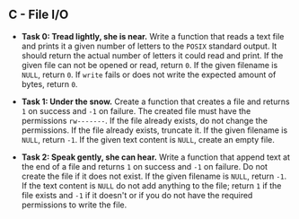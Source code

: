 ## C - File I/O

- **Task 0: Tread lightly, she is near.** Write a function that reads a text file and prints it a given number of letters to the `POSIX` standard output. It should return the actual number of letters it could read and print. If the given file can not be opened or read, return `0`. If the given filename is `NULL`, return `0`. If `write` fails or does not write the expected amount of bytes, return `0`.

- **Task 1: Under the snow.** Create a function that creates a file and returns `1` on success and `-1` on failure. The created file must have the permissions `rw-------`. If the file already exists, do not change the permissions. If the file already exists, truncate it. If the given filename is `NULL`, return `-1`. If the given text content is `NULL`, create an empty file.

- **Task 2: Speak gently, she can hear.** Write a function that append text at the end of a file and returns `1` on success and `-1` on failure. Do not create the file if it does not exist. If the given filename is `NULL`, return `-1`. If the text content is `NULL` do not add anything to the file; return `1` if the file exists and `-1` if it doesn't or if you do not have the required permissions to write the file.
